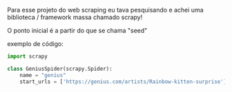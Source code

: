 Para esse projeto do web scraping eu tava pesquisando e achei uma biblioteca / framework massa chamado scrapy!

O ponto inicial é a partir do que se chama "seed"

exemplo de código:

```python
import scrapy

class GeniusSpider(scrapy.Spider):
    name = "genius"
    start_urls = ['https://genius.com/artists/Rainbow-kitten-surprise']
```

